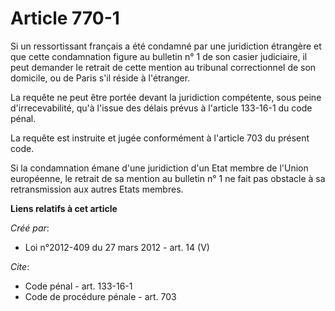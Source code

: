 # Article 770-1

Si un ressortissant français a été condamné par une juridiction étrangère et que cette condamnation figure au bulletin n° 1
de son casier judiciaire, il peut demander le retrait de cette mention au tribunal correctionnel de son domicile, ou de Paris
s'il réside à l'étranger. 

La requête ne peut être portée devant la juridiction compétente, sous peine d'irrecevabilité, qu'à l'issue des délais prévus
à l'article 133-16-1 du code pénal. 

La requête est instruite et jugée conformément à l'article 703 du présent code. 

Si la condamnation émane d'une juridiction d'un Etat membre de l'Union européenne, le retrait de sa mention au bulletin n° 1
ne fait pas obstacle à sa retransmission aux autres Etats membres.

**Liens relatifs à cet article**

_Créé par_:

  - Loi n°2012-409 du 27 mars 2012 - art. 14 (V)

_Cite_:

  - Code pénal - art. 133-16-1
  - Code de procédure pénale - art. 703

